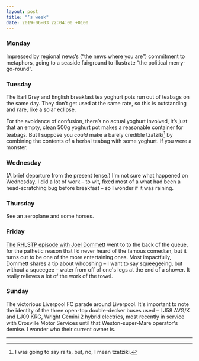 ```yaml
---
layout: post
title: "’s week"
date: 2019-06-03 22:04:00 +0100
---
```


### Monday

Impressed by regional news’s (“the news where you are”) commitment to metaphors, going to a seaside fairground to illustrate “the political merry-go-round”.

### Tuesday

The Earl Grey and English breakfast tea yoghurt pots run out of teabags on the same day. They don’t get used at the same rate, so this is outstanding and rare, like a solar eclipse.

For the avoidance of confusion, there’s no actual yoghurt involved, it’s just that an empty, clean 500g yoghurt pot makes a reasonable container for teabags. But I suppose you *could* make a barely credible tzatziki[^raita] by combining the contents of a herbal teabag with some yoghurt. If you were a monster.

### Wednesday

(A brief departure from the present tense.) I'm not sure what happened on Wednesday. I did a lot of work – to wit, fixed most of a what had been a head-scratching bug before breakfast – so I wonder if it was raining.

### Thursday 

See an aeroplane and some horses.

### Friday

[The RHLSTP episode with Joel Dommett](https://www.comedy.co.uk/podcasts/richard_herring_lst_podcast/rhlstp_211_joel_dommett/) went to to the back of the queue, for the pathetic reason that I’d never heard of the famous comedian, but it turns out to be one of the more entertaining ones. Most impactfully, Dommett shares a tip about whooshing – I want to say squeegeeing, but without a squeegee – water from off of one's legs at the end of a shower. It really relieves a lot of the work of the towel.

### Sunday

The victorious Liverpool FC parade around Liverpool. It's important to note the identity of the three open-top double-decker buses used – LJ58 AVG/K and LJ09 KRG, Wright Gemini 2 hybrid electrics, most recently in service with Crosville Motor Services until that Weston-super-Mare operator's demise. I wonder who their current owner is.

<hr class="hr" />

[^raita]: I was going to say raita, but, no, I mean tzatziki.
